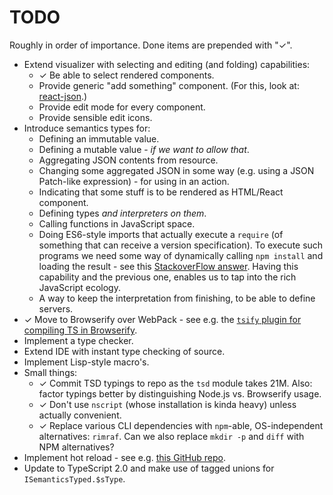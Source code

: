 # TODO

Roughly in order of importance.
Done items are prepended with "&#10003;".

* Extend visualizer with selecting and editing (and folding) capabilities:
	* &#10003; Be able to select rendered components.
	* Provide generic "add something" component.
		(For this, look at: [react-json](https://github.com/arqex/react-json).)
	* Provide edit mode for every component.
	* Provide sensible edit icons.
* Introduce semantics types for:
	* Defining an immutable value.
	* Defining a mutable value - *if we want to allow that*.
	* Aggregating JSON contents from resource.
	* Changing some aggregated JSON in some way (e.g. using a JSON Patch-like expression) - for using in an action.
	* Indicating that some stuff is to be rendered as HTML/React component.
	* Defining types *and interpreters on them*.
	* Calling functions in JavaScript space.
	* Doing ES6-style imports that actually execute a `require` (of something that can receive a version specification).
		To execute such programs we need some way of dynamically calling `npm install` and loading the result
			- see this [StackoverFlow answer](http://stackoverflow.com/questions/15957529/can-i-install-a-npm-package-from-javascript-running-in-node-js/15957574#15957574).
		Having this capability and the previous one, enables us to tap into the rich JavaScript ecology.
	* A way to keep the interpretation from finishing, to be able to define servers.
* &#10003; Move to Browserify over WebPack - see e.g. the [`tsify` plugin for compiling TS in Browserify](https://www.npmjs.com/package/tsify).
* Implement a type checker.
* Extend IDE with instant type checking of source.
* Implement Lisp-style macro's.
* Small things:
	* &#10003; Commit TSD typings to repo as the `tsd` module takes 21M.
		Also: factor typings better by distinguishing Node.js vs. Browserify usage.
	* &#10003; Don't use `nscript` (whose installation is kinda heavy) unless actually convenient.
	* &#10003; Replace various CLI dependencies with `npm`-able, OS-independent alternatives: `rimraf`.
		Can we also replace `mkdir -p` and `diff` with NPM alternatives?
* Implement hot reload - see e.g. [this GitHub repo](https://github.com/milankinen/livereactload).
* Update to TypeScript 2.0 and make use of tagged unions for `ISemanticsTyped.$sType`.

